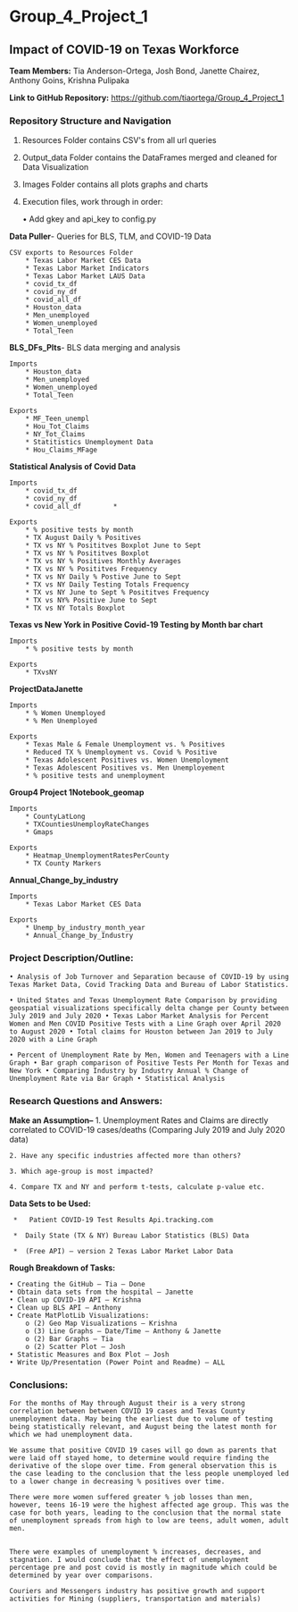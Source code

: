 # Group_4_Project_1

## Impact of COVID-19 on Texas Workforce

**Team Members:** Tia Anderson-Ortega, Josh Bond, Janette Chairez, Anthony Goins, Krishna Pulipaka

**Link to GitHub Repository:** https://github.com/tiaortega/Group_4_Project_1

### Repository Structure and Navigation

1. Resources Folder contains CSV's from all url queries

2. Output_data Folder contains the DataFrames merged and cleaned for Data Visualization

3. Images Folder contains all plots graphs and charts

4. Execution files, work through in order: 

    • Add gkey and api_key to config.py

 **Data Puller**- Queries for BLS, TLM, and COVID-19 Data
     
    CSV exports to Resources Folder
        * Texas Labor Market CES Data
        * Texas Labor Market Indicators
        * Texas Labor Market LAUS Data
        * covid_tx_df
        * covid_ny_df
        * covid_all_df
        * Houston_data
        * Men_unemployed
        * Women_unemployed
        * Total_Teen

 **BLS_DFs_Plts**- BLS data merging and analysis
    
    Imports
        * Houston_data
        * Men_unemployed
        * Women_unemployed
        * Total_Teen 
    
    Exports
        * MF_Teen_unempl
        * Hou_Tot_Claims
        * NY_Tot_Claims
        * Statitistics Unemployment Data
        * Hou_Claims_MFage

 **Statistical Analysis of Covid Data**
    
    Imports
        * covid_tx_df
        * covid_ny_df
        * covid_all_df        * 
    
    Exports
        * % positive tests by month
        * TX August Daily % Positives
        * TX vs NY % Posititves Boxplot June to Sept
        * TX vs NY % Posititves Boxplot
        * TX vs NY % Positives Monthly Averages
        * TX vs NY % Posititves Frequency
        * TX vs NY Daily % Postive June to Sept
        * TX vs NY Daily Testing Totals Frequency
        * TX vs NY June to Sept % Posititves Frequency
        * TX vs NY% Positive June to Sept
        * TX vs NY Totals Boxplot     
 
 **Texas vs New York in Positive Covid-19 Testing by Month bar chart**
    
    Imports
        * % positive tests by month
    
    Exports 
        * TXvsNY
   
**ProjectDataJanette**
    
    Imports
        * % Women Unemployed
        * % Men Unemployed

    Exports
        * Texas Male & Female Unemployment vs. % Positives
        * Reduced TX % Unemployment vs. Covid % Positive
        * Texas Adolescent Positives vs. Women Unemployment
        * Texas Adolescent Positives vs. Men Unemployement 
        * % positive tests and unemployment   
      
 **Group4 Project 1Notebook_geomap**
    
    Imports
        * CountyLatLong
        * TXCountiesUnemployRateChanges
        * Gmaps

    Exports
        * Heatmap_UnemploymentRatesPerCounty
        * TX County Markers
    
 
    
 **Annual_Change_by_industry**

    Imports 
        * Texas Labor Market CES Data

    Exports
        * Unemp_by_industry_month_year
        * Annual_Change_by_Industry



### Project Description/Outline: 

    • Analysis of Job Turnover and Separation because of COVID-19 by using Texas Market Data, Covid Tracking Data and Bureau of Labor Statistics.

    • United States and Texas Unemployment Rate Comparison by providing geospatial visualizations specifically delta change per County between July 2019 and July 2020 • Texas Labor Market Analysis for Percent Women and Men COVID Positive Tests with a Line Graph over April 2020 to August 2020 • Total claims for Houston between Jan 2019 to July 2020 with a Line Graph

    • Percent of Unemployment Rate by Men, Women and Teenagers with a Line Graph • Bar graph comparison of Positive Tests Per Month for Texas and New York • Comparing Industry by Industry Annual % Change of Unemployment Rate via Bar Graph • Statistical Analysis

### Research Questions and Answers:

 **Make an Assumption–** 
    1. Unemployment Rates and Claims are directly correlated to COVID-19 cases/deaths (Comparing July 2019 and July 2020 data)

    2. Have any specific industries affected more than others?
    
    3. Which age-group is most impacted?
    
    4. Compare TX and NY and perform t-tests, calculate p-value etc.

 **Data Sets to be Used:** 

     *   Patient COVID-19 Test Results Api.tracking.com 

     *  Daily State (TX & NY) Bureau Labor Statistics (BLS) Data 

     *  (Free API) – version 2 Texas Labor Market Labor Data 

 **Rough Breakdown of Tasks:** 

    • Creating the GitHub – Tia – Done 
    • Obtain data sets from the hospital – Janette 
    • Clean up COVID-19 API – Krishna 
    • Clean up BLS API – Anthony 
    • Create MatPlotLib Visualizations: 
        o (2) Geo Map Visualizations – Krishna 
        o (3) Line Graphs – Date/Time – Anthony & Janette 
        o (2) Bar Graphs – Tia 
        o (2) Scatter Plot – Josh 
    • Statistic Measures and Box Plot – Josh 
    • Write Up/Presentation (Power Point and Readme) – ALL

### Conclusions:

    For the months of May through August their is a very strong correlation between between COVID 19 cases and Texas County unemployment data. May being the earliest due to volume of testing being statistically relevant, and August being the latest month for which we had unemployment data.

    We assume that positive COVID 19 cases will go down as parents that were laid off stayed home, to determine would require finding the derivative of the slope over time. From general observation this is the case leading to the conclusion that the less people unemployed led to a lower change in decreasing % positives over time.

    There were more women suffered greater % job losses than men,
    however, teens 16-19 were the highest affected age group. This was the case for both years, leading to the conclusion that the normal state of unemployment spreads from high to low are teens, adult women, adult men.


    There were examples of unemployment % increases, decreases, and stagnation. I would conclude that the effect of unemployment percentage pre and post covid is mostly in magnitude which could be determined by year over comparisons.

    Couriers and Messengers industry has positive growth and support activities for Mining (suppliers, transportation and materials)


